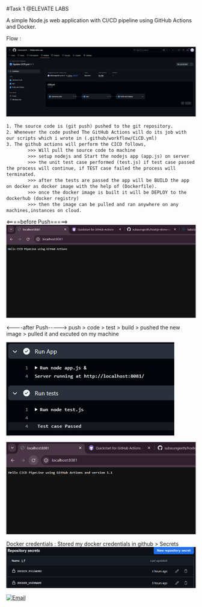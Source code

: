 #Task 1 @ELEVATE LABS

A simple Node.js web application with CI/CD pipeline using GitHub Actions and Docker.  




Flow :

![alt text](screenshots/flow.png)
    
    1. The source code is (git push) pushed to the git repository.
    2. Whenever the code pushed The GitHub Actions will do its job with our scripts which i wrote in (.github/workflow/CiCD.yml)
    3. The github actions will perform the CICD follows,
            >>> Will pull the source code to machine
            >>> setup nodejs and Start the nodejs app (app.js) on server
            >>> the unit test case performed (test.js) if test case passed the process will continue, if TEST case failed the process will terminated.
            >>> after the tests are passed the app will be BUILD the app on docker as docker image with the help of (Dockerfile).
            >>> once the docker image is built it will be DEPLOY to the dockerhub (docker registry)
            >>> then the image can be pulled and ran anywhere on any machines,instances on cloud.  



<====before Push=====>
![Docker Creds](screenshots/beforePush.png)

<----after Push-----> push > code > test > build > pushed the new image > pulled it and excuted on my machine

![alt text](screenshots/Tests.png)   

![Docker Creds](screenshots/afterPush.png)




Docker credentials :
Stored my docker credentials in github > Secrets
    ![Docker Creds](screenshots/image.png)



[![Email](https://img.shields.io/badge/Email-subasangeeth07@gmail.com-blue)](mailto:subasangeeth07@gmail.com)




